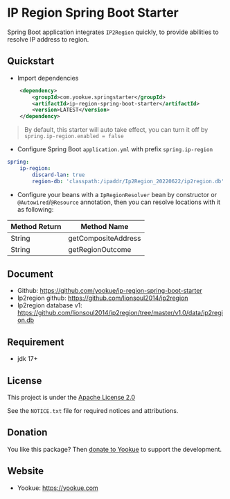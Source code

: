 # IP Region Spring Boot Starter

Spring Boot application integrates `IP2Region` quickly, to provide abilities to resolve IP address to region.

## Quickstart

- Import dependencies

```xml
    <dependency>
        <groupId>com.yookue.springstarter</groupId>
        <artifactId>ip-region-spring-boot-starter</artifactId>
        <version>LATEST</version>
    </dependency>
```

> By default, this starter will auto take effect, you can turn it off by `spring.ip-region.enabled = false`

- Configure Spring Boot `application.yml` with prefix `spring.ip-region`

```yml
spring:
    ip-region:
        discard-lan: true
        region-db: 'classpath:/ipaddr/Ip2Region_20220622/ip2region.db'
```

- Configure your beans with a `IpRegionResolver` bean by constructor or `@Autowired`/`@Resource` annotation, then you can resolve locations with it as following:

| Method Return | Method Name         |
|---------------|---------------------|
| String        | getCompositeAddress |
| String        | getRegionOutcome    |

## Document

- Github: https://github.com/yookue/ip-region-spring-boot-starter
- Ip2region github: https://github.com/lionsoul2014/ip2region
- Ip2region database v1: https://github.com/lionsoul2014/ip2region/tree/master/v1.0/data/ip2region.db

## Requirement

- jdk 17+

## License

This project is under the [Apache License 2.0](https://www.apache.org/licenses/LICENSE-2.0)

See the `NOTICE.txt` file for required notices and attributions.

## Donation

You like this package? Then [donate to Yookue](https://yookue.com/public/donate) to support the development.

## Website

- Yookue: https://yookue.com
